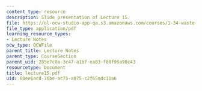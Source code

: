 ```yaml
---
content_type: resource
description: Slide presentation of Lecture 15.
file: https://ol-ocw-studio-app-qa.s3.amazonaws.com/courses/1-34-waste-containment-and-remediation-technology-spring-2004/60ee6acd76beac75a075c2f65adc11a6_lecture15.pdf
file_type: application/pdf
learning_resource_types:
- Lecture Notes
ocw_type: OCWFile
parent_title: Lecture Notes
parent_type: CourseSection
parent_uid: 285e7c0a-3c47-a1b7-ea83-f80f96a90c43
resourcetype: Document
title: lecture15.pdf
uid: 60ee6acd-76be-ac75-a075-c2f65adc11a6
---
```


